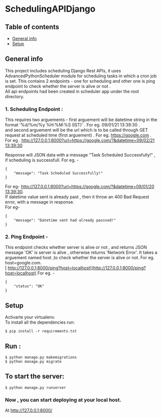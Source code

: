 # SchedulingAPIDjango

## Table of contents
* [General info](#general-info)
* [Setup](#setup)

## General info
This project includes scheduling Django Rest APIs, it uses AdvancedPythonScheduler module for scheduling tasks in which a cron job is set.
This contains 2 endpoints - 
one for scheduling and other one is ping endpoint to check whether the server is alive or not .  
All api endpoints had been created in scheduler app under the root directory.  

### 1. Scheduling Endpoint :
This requires two arguements - first arguement will be datetime string in the format '%d/%m/%y %H:%M:%S (IST)' . For eg. 09/01/21 13:39:30 .  
and second arguement will be the url which is to be called through GET request at scheduled time (first arguement) . For eg. https://google.com .  
For eg . [ http://127.0.0.1:8000?url=https://google.com/?&datetime=09/02/21 13:39:30](http://127.0.0.1:8000?url=https://google.com/?&datetime=09/02/21%2013:39:30)

Response will JSON data with a message "Task Scheduled Successfully!" , if scheduling is successfull.
For eg. - 
```
{
    "message": "Task Scheduled Successfully!"
}
```
For eg-
[ http://127.0.0.1:8000?url=https://google.com/?&datetime=09/01/20 13:39:30](http://127.0.0.1:8000?url=https://google.com/?&datetime=09/01/20%2013:39:30).  
If datetime value sent is already past , then it throw an 400 Bad Request error, with a message in response.   
For eg-   
```
{
    "message": "Datetime sent had already passsed!"
}
```


### 2. Ping Endpoint -
This endpoint checks whether server is alive or not , and returns JSON message 'OK' is server is alive , otherwise returns 'Network Error'.
It takes a arguement named host ,to check whether the server is alive or not. For eg. host=google.com.  
[ http://127.0.0.1:8000/ping?host=localhost](http://127.0.0.1:8000/ping?host=localhost)
For eg. - 
```
{
    "status": "OK"
}
```

## Setup
Activarte your virtualenv.  
To install all the dependencies run: 

```
$ pip install -r requirements.txt
```

## Run :
```
$ python manage.py makemigrations
$ python manage.py migrate
```

## To start the server:
```
$ python manage.py runserver
```
### Now , you can start deploying at your local host.
At http://127.0.0.1:8000/



